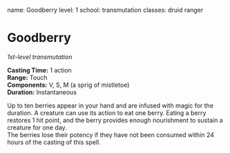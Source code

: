 name: Goodberry
level: 1
school: transmutation
classes: druid
         ranger

# Goodberry 
_1st-level transmutation_ 

**Casting Time:** 1 action    
**Range:** Touch    
**Components:** V, S, M (a sprig of mistletoe)    
**Duration:** Instantaneous 

Up to ten berries appear in your hand and are infused with magic for the duration. A creature can use its action to eat one berry. Eating a berry restores 1 hit point, and the berry provides enough nourishment to sustain a creature for one day.    
The berries lose their potency if they have not been consumed within 24 hours of the casting of this spell.
